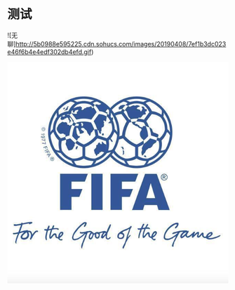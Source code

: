 # 测试
![无聊]http://5b0988e595225.cdn.sohucs.com/images/20190408/7ef1b3dc023e46f6b4e4edf302db4efd.gif)

![无聊](https://github.com/hyunmau/TV/blob/main/fifa.jpg)